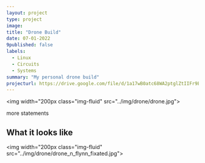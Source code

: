 ```yaml
---
layout: project
type: project
image: 
title: "Drone Build"
date: 07-01-2022
9published: false
labels:
  - Linux
  - Circuits
  - Systems
summary: "My personal drone build"
projecturl: https://drive.google.com/file/d/1a17wB0atc68WA2ptglZtIIFr9Ecx7uGI/view?usp=sharing
---
```

<img width="200px class="img-fluid" src="../img/drone/drone.jpg">

more statements

## What it looks like

<img width="200px class="img-fluid" src="../img/drone/drone_n_flynn_fixated.jpg">
